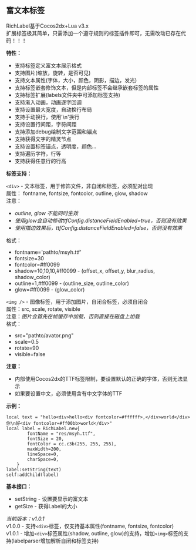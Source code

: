 富文本标签
---
RichLabel基于Cocos2dx+Lua v3.x  
扩展标签极其简单，只需添加一个遵守规则的标签插件即可，无需改动已存在代码！！！  

**特性：**
    
*   支持标签定义富文本展示格式
*   支持图片(缩放，旋转，是否可见)
*   支持文本属性(字体，大小，颜色，阴影，描边，发光)
*   支持标签嵌套修饰文本，但是内部标签不会继承嵌套标签的属性
*   支持标签扩展(labels文件夹中可添加标签支持)
*   支持渐入动画，动画逐字回调
*   支持设置最大宽度，自动换行布局
*   支持手动换行，使用'\n'换行
*   支持设置行间距，字符间距
*   支持添加debug绘制文字范围和锚点
*   支持获得文字的精灵节点
*   支持设置标签锚点，透明度，颜色...
*   支持遍历字符，行等
*   支持获得任意行的行高
        
**标签支持：**  

`<div>` - 文本标签，用于修饰文件，非自闭和标签，必须配对出现    
属性： fontname, fontsize, fontcolor, outline, glow, shadow   
注意：

* *outline, glow 不能同时生效*
* *使用glow会自动修改ttfConfig.distanceFieldEnabled=true，否则没有效果*
* *使用描边效果后，ttfConfig.distanceFieldEnabled=false，否则没有效果*

格式：

+ fontname='pathto/msyh.ttf'
+ fontsize=30
+ fontcolor=#ff0099
+ shadow=10,10,10,#ff0099 - (offset_x, offset_y, blur_radius, shadow_color)
+ outline=1,#ff0099       - (outline_size, outline_color)
+ glow=#ff0099            - (glow_color) 
    
`<img />` - 图像标签，用于添加图片，自闭合标签，必须自闭合<img />  
属性：src, scale, rotate, visible  
注意：*图片会首先在帧缓存中加载，否则直接在磁盘上加载*  
格式：  
+ src="pathto/avator.png"
+ scale=0.5
+ rotate=90
+ visible=false

**注意：**  

+ 内部使用Cocos2dx的TTF标签限制，要设置默认的正确的字体，否则无法显示  
+ 如果要设置中文，必须使用含有中文字体的TTF

**示例：**
```
local text = "hello<div>hello<div fontcolor=#ffffff>,</div>world</div>你\n好<div fontcolor=#ff00bb>world</div>"
local label = RichLabel.new{
        fontName = "res/msyh.ttf",
        fontSize = 20,
        fontColor = cc.c3b(255, 255, 255),
        maxWidth=200,
        lineSpace=0,
        charSpace=0,
    }
label:setString(text)  
self:addChild(label)  
```

**基本接口：**

* setString - 设置要显示的富文本   
* getSize - 获得Label的大小  

*当前版本：v1.0.1*  
v1.0.0 - 支持`<div>`标签，仅支持基本属性(fontname, fontsize, fontcolor)  
v1.0.1 - 增加`<div>`标签属性(shadow, outline, glow)的支持，增加`<img>`标签的支持(labelparser增加解析自闭和标签支持) 
